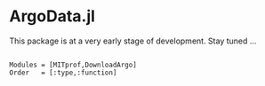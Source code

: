 # ArgoData.jl

This package is at a very early stage of development. Stay tuned ...

```@index
```

```@autodocs
Modules = [MITprof,DownloadArgo]
Order   = [:type,:function]
```

